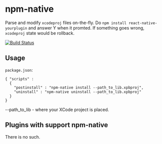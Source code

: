 # npm-native
Parse and modify `xcodeproj` files on-the-fly. Do `npm install react-native-yourplugin` and answer Y when it promted.
If something goes wrong, `xcodeproj` state would be rollback.

[![Build Status](https://travis-ci.org/ptmt/npm-native.svg)](https://travis-ci.org/ptmt/npm-native)

## Usage

`package.json`:

```
{ "scripts" :
  {
    "postinstall" : "npm-native install --path_to_lib.xpbproj",
    "uninstall" : "npm-native uninstall --path_to_lib.xpbproj"
  }
}
```
--path_to_lib - where your XCode project is placed.



## Plugins with support npm-native

There is no such.
